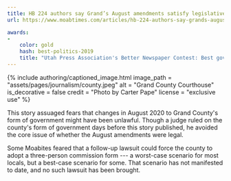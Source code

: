 ```yaml
---
title: HB 224 authors say Grand’s August amendments satisfy legislative intent
url: https://www.moabtimes.com/articles/hb-224-authors-say-grands-august-amendments-satisfy-legislative-intent-regarding-form-of-government/

awards:
-
    color: gold
    hash: best-politics-2019
    title: "Utah Press Association's Better Newspaper Contest: Best government/politics story (winner, 2020)"
---
```


{% include authoring/captioned_image.html
    image_path = "assets/pages/journalism/county.jpeg"
    alt = "Grand County Courthouse"
    is_decorative = false
    credit = "Photo by Carter Pape"
    license = "exclusive use"
%}

This story assuaged fears that changes in August 2020 to Grand County's form of government might have been unlawful. Though a judge ruled on the county's form of government days before this story published, he avoided the core issue of whether the August amendments were legal.

Some Moabites feared that a follow-up lawsuit could force the county to adopt a three-person commission form --- a worst-case scenario for most locals, but a best-case scenario for some. That scenario has not manifested to date, and no such lawsuit has been brought.
